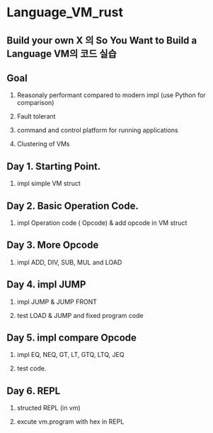 # Language_VM_rust

## Build your own X 의 So You Want to Build a Language VM의 코드 실습

## Goal

1. Reasonaly performant compared to modern impl (use Python for comparison)

2. Fault tolerant

3. command and control platform for running applications

4. Clustering of VMs

## Day 1. Starting Point.

1. impl simple VM struct

## Day 2. Basic Operation Code.

1. impl Operation code ( Opcode) & add opcode in VM struct

## Day 3. More Opcode

1. impl ADD, DIV, SUB, MUL and LOAD

## Day 4. impl JUMP

1. impl JUMP & JUMP FRONT

2. test LOAD & JUMP and fixed program code

## Day 5. impl compare Opcode

1. impl EQ, NEQ, GT, LT, GTQ, LTQ, JEQ

2. test code.

## Day 6. REPL

1. structed REPL (in vm)

2. excute vm.program with hex in REPL
